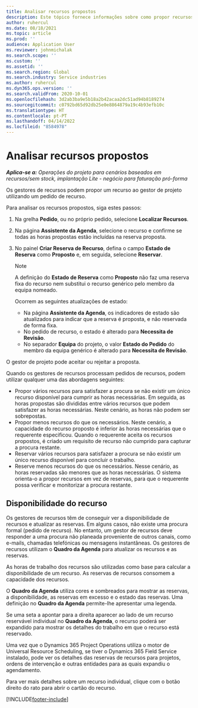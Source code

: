 ```yaml
---
title: Analisar recursos propostos
description: Este tópico fornece informações sobre como propor recursos do projeto.
author: ruhercul
ms.date: 08/18/2021
ms.topic: article
ms.prod: ''
audience: Application User
ms.reviewer: johnmichalak
ms.search.scope: ''
ms.custom: ''
ms.assetid: ''
ms.search.region: Global
ms.search.industry: Service industries
ms.author: ruhercul
ms.dyn365.ops.version: ''
ms.search.validFrom: 2020-10-01
ms.openlocfilehash: 3d2ab3ba9e5b18a2b42acaa2dc51ad94b8189274
ms.sourcegitcommit: c0792bd65d92db25e0e8864879a19c4b93efb10c
ms.translationtype: HT
ms.contentlocale: pt-PT
ms.lasthandoff: 04/14/2022
ms.locfileid: "8584978"
---
```

# <a name="review-proposed-resources"></a>Analisar recursos propostos

_**Aplica-se a:** Operações do projeto para cenários baseados em recursos/sem stock, implantação Lite - negócio para faturação pró-forma_

Os gestores de recursos podem propor um recurso ao gestor de projeto utilizando um pedido de recurso.

Para analisar os recursos propostos, siga estes passos:

1. Na grelha **Pedido**, ou no próprio pedido, selecione **Localizar Recursos**.
2. Na página **Assistente da Agenda**, selecione o recurso e confirme se todas as horas propostas estão incluídas na reserva proposta.
3. No painel **Criar Reserva de Recurso**, defina o campo **Estado de Reserva** como **Proposto** e, em seguida, selecione **Reservar**.

    > [!NOTE]
    > A definição do **Estado de Reserva** como **Proposto** não faz uma reserva fixa do recurso nem substitui o recurso genérico pelo membro da equipa nomeado.

    Ocorrem as seguintes atualizações de estado:

    - Na página **Assistente da Agenda**, os indicadores de estado são atualizados para indicar que a reserva é proposta, e não reservada de forma fixa.
    - No pedido de recurso, o estado é alterado para **Necessita de Revisão**.
    - No separador **Equipa** do projeto, o valor **Estado do Pedido** do membro da equipa genérico é alterado para **Necessita de Revisão**.

O gestor de projeto pode aceitar ou rejeitar a proposta.

Quando os gestores de recursos processam pedidos de recursos, podem utilizar qualquer uma das abordagens seguintes:

- Propor vários recursos para satisfazer a procura se não existir um único recurso disponível para cumprir as horas necessárias. Em seguida, as horas propostas são divididas entre vários recursos que podem satisfazer as horas necessárias. Neste cenário, as horas não podem ser sobrepostas.
- Propor menos recursos do que os necessários. Neste cenário, a capacidade do recurso proposto é inferior às horas necessárias que o requerente especificou. Quando o requerente aceita os recursos propostos, é criado um requisito de recurso não cumprido para capturar a procura restante.
- Reservar vários recursos para satisfazer a procura se não existir um único recurso disponível para concluir o trabalho.
- Reserve menos recursos do que os necessários. Nesse cenário, as horas reservadas são menores que as horas necessárias. O sistema orienta-o a propor recursos em vez de reservas, para que o requerente possa verificar e monitorizar a procura restante.

## <a name="resource-availability"></a>Disponibilidade do recurso

Os gestores de recursos têm de conseguir ver a disponibilidade de recursos e atualizar as reservas. Em alguns casos, não existe uma procura formal (pedido de recurso). No entanto, um gestor de recursos deve responder a uma procura não planeada proveniente de outros canais, como e-mails, chamadas telefónicas ou mensagens instantâneas. Os gestores de recursos utilizam o **Quadro da Agenda** para atualizar os recursos e as reservas.

As horas de trabalho dos recursos são utilizadas como base para calcular a disponibilidade de um recurso. As reservas de recursos consomem a capacidade dos recursos.

O **Quadro da Agenda** utiliza cores e sombreados para mostrar as reservas, a disponibilidade, as reservas em excesso e o estado das reservas. Uma definição no **Quadro da Agenda** permite-lhe apresentar uma legenda.

Se uma seta a apontar para a direita aparecer ao lado de um recurso reservável individual no **Quadro da Agenda**, o recurso poderá ser expandido para mostrar os detalhes do trabalho em que o recurso está reservado.

Uma vez que o Dynamics 365 Project Operations utiliza o motor de Universal Resource Scheduling, se tiver o Dynamics 365 Field Service instalado, pode ver os detalhes das reservas de recursos para projetos, ordens de intervenção e outras entidades para as quais expandiu o agendamento.

Para ver mais detalhes sobre um recurso individual, clique com o botão direito do rato para abrir o cartão do recurso.



[!INCLUDE[footer-include](../includes/footer-banner.md)]
